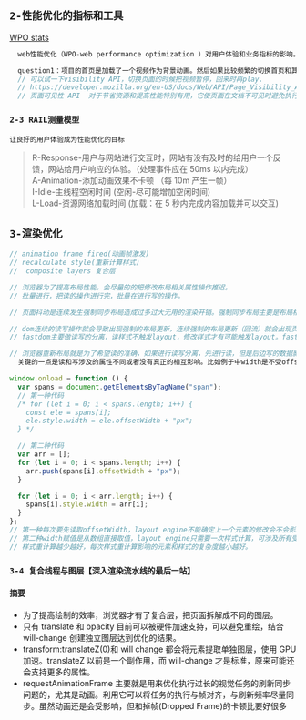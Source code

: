 ## `2-性能优化的指标和工具`

[WPO stats](https://wpostats.com/)

```java
  web性能优化（WPO-web performance optimization ）对用户体验和业务指标的影响。

  question1：项目的首页是加载了一个视频作为背景动画。然后如果比较频繁的切换首页和其他页面的时候。就会导致浏览器黑屏，无法再点击。只能通过资源管理器关闭进程?
  // 可以试一下visibility API，切换页面的时候把视频暂停，回来时再play.
  // https://developer.mozilla.org/en-US/docs/Web/API/Page_Visibility_API
  // 页面可见性 API  对于节省资源和提高性能特别有用，它使页面在文档不可见时避免执行不必要的任务。
```

### `2-3 RAIL测量模型`

`让良好的用户体验成为性能优化的目标`

> R-Response-用户与网站进行交互时，网站有没有及时的给用户一个反馈，网站给用户响应的体验。（处理事件应在 50ms 以内完成）<br />
> A-Animation-添加动画效果不卡顿 （每 10m 产生一帧）<br />
> I-Idle-主线程空闲时间 (空闲-尽可能增加空闲时间)<br />
> L-Load-资源网络加载时间 (加载：在 5 秒内完成内容加载并可以交互)

## `3-渲染优化`

```js
// animation frame fired(动画帧激发)
// recalculate style(重新计算样式)
//  composite layers 复合层

// 浏览器为了提高布局性能，会尽量的的把修改布局相关属性操作推迟。
// 批量进行，把读的操作进行完，批量在进行写的操作。

// 页面抖动是连续发生强制同步布局造成过多过大无用的渲染开销。强制同步布局主要是布局相关样式修改后马上去获取布局相关信息（不一定是之前修改的那个属性），导致浏览器必需在读取前立即进行重新布局计算以保证你读取到最新的值。本可以推迟批量进行的布局优化不能进行。

// dom连续的读写操作就会导致出现强制的布局更新，连续强制的布局更新（回流）就会出现页面抖动。导致页面卡顿
// fastdom主要做读写的分离，读样式不触发layout，修改样式才有可能触发layout。fastDom不是把1000次读变成1次读，它主要作用是将读操作和写操作缓存后分别批量进行。这样就不会因为某个读操作的时候发现前面有写操作要先强制回流一下。

// 浏览器重新布局就是为了希望读的准确，如果进行读写分离，先进行读，但是后边写的数据影响了读的数据，这样会不会出现读的不准确的问题？
  关键的一点是读和写涉及的属性不同或者没有真正的相互影响。比如例子中width是不受offsetTop影响的，所以才可以确信的做读写分离。
```

```js
window.onload = function () {
  var spans = document.getElementsByTagName("span");
  // 第一种代码
  /* for (let i = 0; i < spans.length; i++) {
    const ele = spans[i];
    ele.style.width = ele.offsetWidth + "px";
  } */

  // 第二种代码
  var arr = [];
  for (let i = 0; i < spans.length; i++) {
    arr.push(spans[i].offsetWidth + "px");
  }

  for (let i = 0; i < arr.length; i++) {
    spans[i].style.width = arr[i];
  }
};
// 第一种每次要先读取offsetWidth，layout engine不能确定上一个元素的修改会不会影响下一个元素的offsetWidth，所以每个元素的recalculate style/layout是依次进行的。
// 第二种width赋值是从数组直接取值，layout engine只需要一次样式计算，可涉及所有受影响元素。这里是它本身的优化。
// 样式重计算越少越好，每次样式重计算影响的元素和样式的复杂度越小越好。
```

### `3-4 复合线程与图层【深入渲染流水线的最后一站】`

#### 摘要

- 为了提高绘制的效率，浏览器才有了复合层，把页面拆解成不同的图层。
- 只有 translate 和 opacity 目前可以被硬件加速支持，可以避免重绘，结合 will-change 创建独立图层达到优化的结果。
- transform:translateZ(0)和 will change 都会将元素提取单独图层，使用 GPU 加速。translateZ 以前是一个副作用，而 will-change 才是标准，原来可能还会支持更多的属性。
- requestAnimationFrame 主要就是用来优化执行过长的视觉任务的刷新同步问题的，尤其是动画。利用它可以将任务的执行与帧对齐，与刷新频率尽量同步。虽然动画还是会受影响，但和掉帧(Dropped Frame)的卡顿比要好很多
